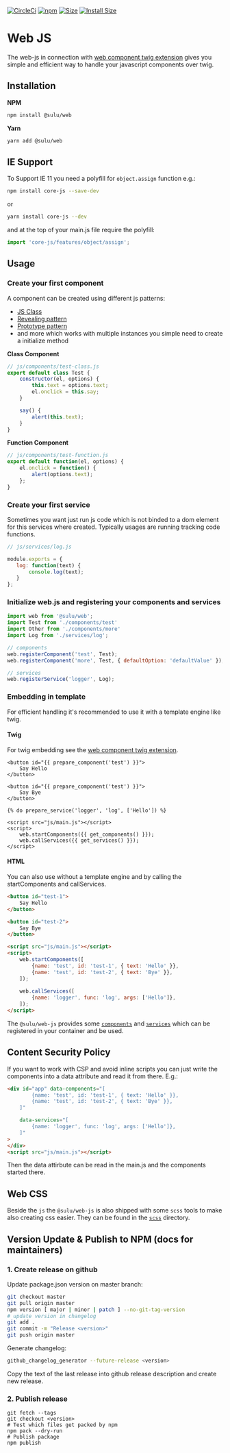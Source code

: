 [![CircleCi](https://circleci.com/gh/sulu/web-js.png?style=shield)](https://circleci.com/gh/sulu/web-js)
[![npm](https://img.shields.io/npm/v/@sulu/web.svg)](https://www.npmjs.com/package/@sulu/web)
[![Size](https://img.shields.io/github/size/sulu/web-js/packages/core/core.js.svg)](https://github.com/sulu/web-js/blob/master/packages/core/core.js)
[![Install Size](https://packagephobia.now.sh/badge?p=@sulu/web)](https://packagephobia.now.sh/result?p=@sulu/web)

# Web JS

The web-js in connection with [web component twig extension](https://github.com/sulu/web-twig)
gives you simple and efficient way to handle your javascript components over twig.

## Installation

**NPM**

```bash
npm install @sulu/web
```

**Yarn**

```bash
yarn add @sulu/web
```

## IE Support

To Support IE 11 you need a polyfill for `object.assign` function e.g.:

```bash
npm install core-js --save-dev
```

or

```bash
yarn install core-js --dev
```

and at the top of your main.js file require the polyfill:

```js
import 'core-js/features/object/assign';
```

## Usage

### Create your first component

A component can be created using different js patterns:

 - [JS Class](https://developer.mozilla.org/en-US/docs/Web/JavaScript/Reference/Classes)
 - [Revealing pattern](https://addyosmani.com/resources/essentialjsdesignpatterns/book/#revealingmodulepatternjavascript)
 - [Prototype pattern](https://addyosmani.com/resources/essentialjsdesignpatterns/book/#prototypepatternjavascript)
 - and more which works with multiple instances you simple need to create a initialize method

**Class Component**

```js
// js/components/test-class.js
export default class Test {
    constructor(el, options) {
        this.text = options.text;
        el.onclick = this.say;
    }

    say() {
        alert(this.text);
    }
}
```

**Function Component**

```js
// js/components/test-function.js
export default function(el, options) {
    el.onclick = function() {
        alert(options.text);
    };
}
```

### Create your first service

Sometimes you want just run js code which is not binded to a dom element for this services where created.
Typically usages are running tracking code functions.

```js
// js/services/log.js

module.exports = {
   log: function(text) {
       console.log(text);
   }
};
```

### Initialize web.js and registering your components and services

```js
import web from '@sulu/web';
import Test from './components/test'
import Other from './components/more'
import Log from './services/log';

// components
web.registerComponent('test', Test);
web.registerComponent('more', Test, { defaultOption: 'defaultValue' });

// services
web.registerService('logger', Log);
```

### Embedding in template

For efficient handling it's recommended to use it with a template engine like twig.

#### Twig

For twig embedding see the [web component twig extension](https://github.com/sulu/web-twig).

```twig
<button id="{{ prepare_component('test') }}">
    Say Hello
</button>

<button id="{{ prepare_component('test') }}">
    Say Bye
</button>

{% do prepare_service('logger', 'log', ['Hello']) %}

<script src="js/main.js"></script>
<script>
    web.startComponents({{ get_components() }});
    web.callServices({{ get_services() }});
</script>
```

#### HTML

You can also use without a template engine and by calling the startComponents and callServices.

```html
<button id="test-1">
    Say Hello
</button>

<button id="test-2">
    Say Bye
</button>

<script src="js/main.js"></script>
<script>
    web.startComponents([
        {name: 'test', id: 'test-1', { text: 'Hello' }}, 
        {name: 'test', id: 'test-2', { text: 'Bye' }},
    ]);
    
    web.callServices([
        {name: 'logger', func: 'log', args: ['Hello']},
    ]);
</script>
```

The `@sulu/web-js` provides some [`components`](packages/components)  and [`services`](packages/services)
which can be registered in your container and be used.

## Content Security Policy

If you want to work with CSP and avoid inline scripts you can just write the
components into a data attribute and read it from there. E.g.:

```html
<div id="app" data-components="[
        {name: 'test', id: 'test-1', { text: 'Hello' }}, 
        {name: 'test', id: 'test-2', { text: 'Bye' }},
    ]"

    data-services="[
        {name: 'logger', func: 'log', args: ['Hello']},
    ]"
>
</div>
<script src="js/main.js"></script>
```

Then the data attirbute can be read in the main.js and the components started there.

## Web CSS

Beside the `js` the `@sulu/web-js` is also shipped with some `scss` tools to make also creating css
easier. They can be found in the [`scss`](packages/scss)  directory.

## Version Update & Publish to NPM (docs for maintainers)

### 1. Create release on github

Update package.json version on master branch:

```bash
git checkout master
git pull origin master
npm version [ major | minor | patch ] --no-git-tag-version
# update version in changelog
git add .
git commit -m "Release <version>"
git push origin master
```

Generate changelog:

```bash
github_changelog_generator --future-release <version>
```

Copy the text of the last release into github release description and create new release.

### 2. Publish release

```
git fetch --tags
git checkout <version>
# Test which files get packed by npm
npm pack --dry-run
# Publish package
npm publish
```
